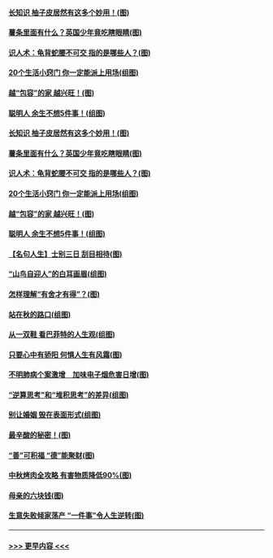 #### [长知识 柚子皮居然有这多个妙用！(图)](../pages/p8/907425.md?t=09172355) 
#### [薯条里面有什么？英国少年竟吃瞎眼睛(图)](../pages/p8/907381.md?t=09172355) 
#### [识人术：龟背蛇腰不可交 指的是哪些人？(图)](../pages/p8/907503.md?t=09172355) 
#### [20个生活小窍门 你一定能派上用场(组图)](../pages/p8/907510.md?t=09172355) 
#### [越“包容”的家 越兴旺！(图)](../pages/p8/907328.md?t=09172355) 
#### [聪明人 余生不想5件事！(组图)](../pages/p8/907364.md?t=09172355) 
#### [长知识 柚子皮居然有这多个妙用！(图)](../pages/p8/907425.md?t=09172355) 
#### [薯条里面有什么？英国少年竟吃瞎眼睛(图)](../pages/p8/907381.md?t=09172355) 
#### [识人术：龟背蛇腰不可交 指的是哪些人？(图)](../pages/p8/907503.md?t=09172355) 
#### [20个生活小窍门 你一定能派上用场(组图)](../pages/p8/907510.md?t=09172355) 
#### [越“包容”的家 越兴旺！(图)](../pages/p8/907328.md?t=09172355) 
#### [聪明人 余生不想5件事！(组图)](../pages/p8/907364.md?t=09172355) 
#### [【名句人生】士别三日 刮目相待(图)](../pages/p8/906988.md?t=09172355) 
#### [“山鸟自迎人”的白耳画眉(组图)](../pages/p8/907332.md?t=09172355) 
#### [怎样理解“有舍才有得”？(图)](../pages/p8/906872.md?t=09172355) 
#### [站在秋的路口(组图)](../pages/p8/906914.md?t=09172355) 
#### [从一双鞋 看巴菲特的人生观(组图)](../pages/p8/907311.md?t=09172355) 
#### [只要心中有骄阳 何惧人生有风霜(图)](../pages/p8/907320.md?t=09172355) 
#### [不明肺病个案激增　加味电子烟危害日增(图)](../pages/p8/907307.md?t=09172355) 
#### [“逆算思考”和“堆积思考”的差异(组图)](../pages/p8/907229.md?t=09172355) 
#### [别让婚姻 毁在表面形式(组图)](../pages/p8/907118.md?t=09172355) 
#### [最辛酸的秘密！(图)](../pages/p8/906327.md?t=09172355) 
#### [“善”可积福 “德”能聚财(图)](../pages/p8/906906.md?t=09172355) 
#### [中秋烤肉全攻略 有害物质降低90%(图)](../pages/p8/907227.md?t=09172355) 
#### [母亲的六块钱(图)](../pages/p8/907107.md?t=09172355) 
#### [生意失败倾家荡产 “一件事”令人生逆转(图)](../pages/p8/907101.md?t=09172355) 

----
#### [ >>> 更早内容 <<< ](../indexes/p8-earlier.md)
